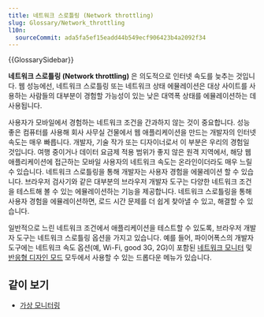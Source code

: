 ```yaml
---
title: 네트워크 스로틀링 (Network throttling)
slug: Glossary/Network_throttling
l10n:
  sourceCommit: ada5fa5ef15eadd44b549ecf906423b4a2092f34
---
```


{{GlossarySidebar}}

**네트워크 스로틀링 (Network throttling)** 은 의도적으로 인터넷 속도를 늦추는 것입니다. 웹 성능에선, 네트워크 스로틀링 또는 네트워크 상태 에뮬레이션은 대상 사이트를 사용하는 사람들의 대부분이 경험할 가능성이 있는 낮은 대역폭 상태를 에뮬레이션하는 데 사용됩니다.

사용자가 모바일에서 경험하는 네트워크 조건을 간과하지 않는 것이 중요합니다. 성능 좋은 컴퓨터를 사용해 회사 사무실 건물에서 웹 애플리케이션을 만드는 개발자의 인터넷 속도는 매우 빠릅니다. 개발자, 기술 작가 또는 디자이너로서 이 부분은 우리의 경험일 것입니다. 여행 중이거나 데이터 요금제 적용 범위가 좋지 않은 원격 지역에서, 해당 웹 애플리케이션에 접근하는 모바일 사용자의 네트워크 속도는 온라인이더라도 매우 느릴 수 있습니다. 네트워크 스로틀링을 통해 개발자는 사용자 경험을 에물레이션 할 수 있습니다. 브라우저 검사기와 같은 대부분의 브라우저 개발자 도구는 다양한 네트워크 조건을 테스트해 볼 수 있는 에뮬레이션하는 기능을 제공합니다. 네트워크 스로틀링을 통해 사용자 경험을 에뮬레이션하면, 로드 시간 문제를 더 쉽게 찾아낼 수 있고, 해결할 수 있습니다.

일반적으로 느린 네트워크 조건에서 애플리케이션을 테스트할 수 있도록, 브라우저 개발자 도구는 네트워크 스로틀링 옵션을 가지고 있습니다. 예를 들어, 파이어폭스의 개발자 도구에는 네트워크 속도 옵션(예, Wi-Fi, good 3G, 2G)이 포함된 [네트워크 모니터](https://firefox-source-docs.mozilla.org/devtools-user/network_monitor/index.html) 및 [반응형 디자인 모드](https://firefox-source-docs.mozilla.org/devtools-user/responsive_design_mode/index.html) 모두에서 사용할 수 있는 드롭다운 메뉴가 있습니다.

## 같이 보기

- [가상 모니터링](/ko/docs/Glossary/Synthetic_monitoring)
